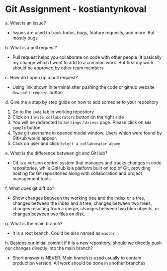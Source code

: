 # Git Assignment - kostiantynkoval

a. What is an issue?
- Issues are used to track todos, bugs, feature requests, and more. But mostly bugs

b. What is a pull request?
- Pull request helps you collaborate on code with other people. It basically my change which I wont to add to a common work. But first my work should be approved by other team members

c. How do I open up a pull request?
- Using link shown in terminal after pushing the code or github website `New pull request` button

d. Give me a step by step guide on how to add someone to your repository
  1. Go to the `Code` tab in working repository
  2. Click on `Invite collaborators` button on the right side
  3. You will be redirected to `Settings` / `Access` page. Please click on `Add people` button
  4. Type git username in opened modal window. Users which were found by GitHub would appear.
  5. Click on user and click `Select a collaborator above`

e. What is the difference between git and GitHub?
- Git is a version control system that manages and tracks changes in code repositories, while GitHub is a platform built on top of Git, providing hosting for Git repositories along with collaboration and project management tools.

f. What does git diff do?
- Show changes between the working tree and the index or a tree, changes between the index and a tree, changes between two trees, changes resulting from a merge, changes between two blob objects, or changes between two files on disk.

g. What is the main branch?
- It is a root branch. Could be also named as `master`

h. Besides our initial commit if it is a new repository, should we directly push our changes directly into the main branch?
- Short answer is NEVER. Main branch is used usually to contain production version. All work should be done in another branches
